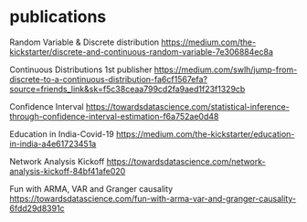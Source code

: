 # publications

Random Variable & Discrete distribution
https://medium.com/the-kickstarter/discrete-and-continuous-random-variable-7e306884ec8a

Continuous Distributions
1st publisher
https://medium.com/swlh/jump-from-discrete-to-a-continuous-distribution-fa6cf1567efa?source=friends_link&sk=f5c38ceaa799cd2fa9aed1f23f1329cb

Confidence Interval
https://towardsdatascience.com/statistical-inference-through-confidence-interval-estimation-f6a752ae0d48

Education in India-Covid-19
https://medium.com/the-kickstarter/education-in-india-a4e61723451a

Network Analysis Kickoff
https://towardsdatascience.com/network-analysis-kickoff-84bf41afe020

Fun with ARMA, VAR and Granger causality
https://towardsdatascience.com/fun-with-arma-var-and-granger-causality-6fdd29d8391c
